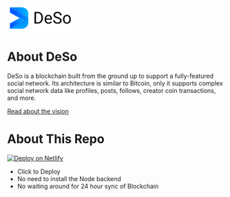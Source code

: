 ![DeSo Logo](src/assets/deso/camelcase_logo.svg)

# About DeSo

DeSo is a blockchain built from the ground up to support a fully-featured
social network. Its architecture is similar to Bitcoin, only it supports complex
social network data like profiles, posts, follows, creator coin transactions, and
more.

[Read about the vision](https://docs.deso.org/#the-ultimate-vision)

# About This Repo

[![Deploy on Netlify](https://www.netlify.com/img/deploy/button.svg)](https://app.netlify.com/start/deploy?repository=https://github.com/jsonpreet/deso-frontend)

* Click to Deploy
* No need to install the Node backend
* No waiting around for 24 hour sync of Blockchain
